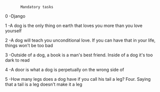            Mandatory tasks

0 -Django

1 -A dog is the only thing on earth that loves you more than you love yourself

2 -A dog will teach you unconditional love. If you can have that in your life, things won't be too bad

3 -Outside of a dog, a book is a man's best friend. Inside of a dog it's too dark to read

4 -A door is what a dog is perpetually on the wrong side of

5 -How many legs does a dog have if you call his tail a leg? Four. Saying that a tail is a leg doesn't make it a leg